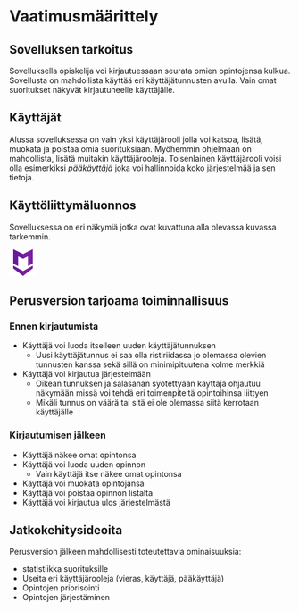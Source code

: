 # Vaatimusmäärittely

## Sovelluksen tarkoitus

Sovelluksella opiskelija voi kirjautuessaan seurata omien opintojensa kulkua. Sovellusta on mahdollista käyttää eri käyttäjätunnusten avulla. Vain omat suoritukset
näkyvät kirjautuneelle käyttäjälle.

## Käyttäjät

Alussa sovelluksessa on vain yksi käyttäjärooli jolla voi katsoa, lisätä, muokata ja poistaa omia suorituksiaan. Myöhemmin ohjelmaan on mahdollista,
lisätä muitakin käyttäjärooleja. Toisenlainen käyttäjärooli voisi olla esimerkiksi *pääkäyttäjä* joka voi hallinnoida koko järjestelmää ja sen tietoja.

## Käyttöliittymäluonnos

Sovelluksessa on eri näkymiä jotka ovat kuvattuna alla olevassa kuvassa tarkemmin.  
  
![alt text](https://github.com/adam-p/markdown-here/raw/master/src/common/images/icon48.png "Logo Title Text 1")

   

## Perusversion tarjoama toiminnallisuus

### Ennen kirjautumista
- Käyttäjä voi luoda itselleen uuden käyttäjätunnuksen
    - Uusi käyttäjätunnus ei saa olla ristiriidassa jo olemassa olevien tunnusten kanssa sekä sillä on minimipituutena kolme merkkiä
- Käyttäjä voi kirjautua järjestelmään
    - Oikean tunnuksen ja salasanan syötettyään käyttäjä ohjautuu näkymään missä voi tehdä eri toimenpiteitä opintoihinsa liittyen
    - Mikäli tunnus on väärä tai sitä ei ole olemassa siitä kerrotaan käyttäjälle

### Kirjautumisen jälkeen
- Käyttäjä näkee omat opintonsa
- Käyttäjä voi luoda uuden opinnon
    - Vain käyttäjä itse näkee omat opintonsa
- Käyttäjä voi muokata opintojansa
- Käyttäjä voi poistaa opinnon listalta
- Käyttäjä voi kirjautua ulos järjestelmästä
  

## Jatkokehitysideoita

Perusversion jälkeen mahdollisesti toteutettavia ominaisuuksia:

- statistiikka suorituksille
- Useita eri käyttäjärooleja (vieras, käyttäjä, pääkäyttäjä)
- Opintojen priorisointi
- Opintojen järjestäminen
